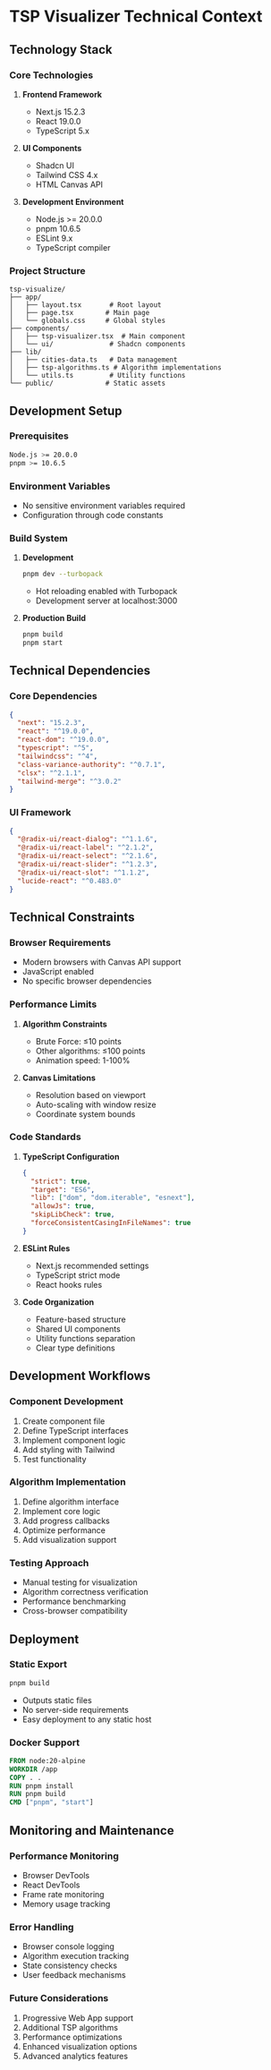 # TSP Visualizer Technical Context

## Technology Stack

### Core Technologies
1. **Frontend Framework**
   - Next.js 15.2.3
   - React 19.0.0
   - TypeScript 5.x

2. **UI Components**
   - Shadcn UI
   - Tailwind CSS 4.x
   - HTML Canvas API

3. **Development Environment**
   - Node.js >= 20.0.0
   - pnpm 10.6.5
   - ESLint 9.x
   - TypeScript compiler

### Project Structure
```
tsp-visualize/
├── app/
│   ├── layout.tsx       # Root layout
│   ├── page.tsx        # Main page
│   └── globals.css     # Global styles
├── components/
│   ├── tsp-visualizer.tsx  # Main component
│   └── ui/              # Shadcn components
├── lib/
│   ├── cities-data.ts   # Data management
│   ├── tsp-algorithms.ts # Algorithm implementations
│   └── utils.ts         # Utility functions
└── public/             # Static assets
```

## Development Setup

### Prerequisites
```bash
Node.js >= 20.0.0
pnpm >= 10.6.5
```

### Environment Variables
- No sensitive environment variables required
- Configuration through code constants

### Build System
1. **Development**
   ```bash
   pnpm dev --turbopack
   ```
   - Hot reloading enabled with Turbopack
   - Development server at localhost:3000

2. **Production Build**
   ```bash
   pnpm build
   pnpm start
   ```

## Technical Dependencies

### Core Dependencies
```json
{
  "next": "15.2.3",
  "react": "^19.0.0",
  "react-dom": "^19.0.0",
  "typescript": "^5",
  "tailwindcss": "^4",
  "class-variance-authority": "^0.7.1",
  "clsx": "^2.1.1",
  "tailwind-merge": "^3.0.2"
}
```

### UI Framework
```json
{
  "@radix-ui/react-dialog": "^1.1.6",
  "@radix-ui/react-label": "^2.1.2",
  "@radix-ui/react-select": "^2.1.6",
  "@radix-ui/react-slider": "^1.2.3",
  "@radix-ui/react-slot": "^1.1.2",
  "lucide-react": "^0.483.0"
}
```

## Technical Constraints

### Browser Requirements
- Modern browsers with Canvas API support
- JavaScript enabled
- No specific browser dependencies

### Performance Limits
1. **Algorithm Constraints**
   - Brute Force: ≤10 points
   - Other algorithms: ≤100 points
   - Animation speed: 1-100%

2. **Canvas Limitations**
   - Resolution based on viewport
   - Auto-scaling with window resize
   - Coordinate system bounds

### Code Standards
1. **TypeScript Configuration**
   ```json
   {
     "strict": true,
     "target": "ES6",
     "lib": ["dom", "dom.iterable", "esnext"],
     "allowJs": true,
     "skipLibCheck": true,
     "forceConsistentCasingInFileNames": true
   }
   ```

2. **ESLint Rules**
   - Next.js recommended settings
   - TypeScript strict mode
   - React hooks rules

3. **Code Organization**
   - Feature-based structure
   - Shared UI components
   - Utility functions separation
   - Clear type definitions

## Development Workflows

### Component Development
1. Create component file
2. Define TypeScript interfaces
3. Implement component logic
4. Add styling with Tailwind
5. Test functionality

### Algorithm Implementation
1. Define algorithm interface
2. Implement core logic
3. Add progress callbacks
4. Optimize performance
5. Add visualization support

### Testing Approach
- Manual testing for visualization
- Algorithm correctness verification
- Performance benchmarking
- Cross-browser compatibility

## Deployment

### Static Export
```bash
pnpm build
```
- Outputs static files
- No server-side requirements
- Easy deployment to any static host

### Docker Support
```dockerfile
FROM node:20-alpine
WORKDIR /app
COPY . .
RUN pnpm install
RUN pnpm build
CMD ["pnpm", "start"]
```

## Monitoring and Maintenance

### Performance Monitoring
- Browser DevTools
- React DevTools
- Frame rate monitoring
- Memory usage tracking

### Error Handling
- Browser console logging
- Algorithm execution tracking
- State consistency checks
- User feedback mechanisms

### Future Considerations
1. Progressive Web App support
2. Additional TSP algorithms
3. Performance optimizations
4. Enhanced visualization options
5. Advanced analytics features